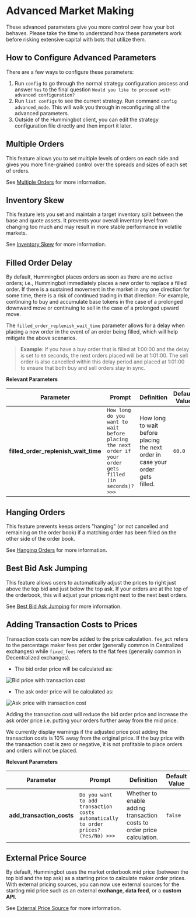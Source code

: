 # Advanced Market Making

These advanced parameters give you more control over how your bot behaves. Please take the time to understand how these parameters work before risking extensive capital with bots that utilize them.

## How to Configure Advanced Parameters

There are a few ways to configure these parameters:

1. Run `config` to go through the normal strategy configuration process and answer `Yes` to the final question `Would you like to proceed with advanced configuration?`
2. Run `list configs` to see the current strategy. Run command `config advanced_mode`. This will walk you through in reconfiguring all the advanced parameters.
3. Outside of the Hummingbot client, you can edit the strategy configuration file directly and then import it later.

## Multiple Orders

This feature allows you to set multiple levels of orders on each side and gives you more fine-grained control over the spreads and sizes of each set of orders. 

See [Multiple Orders](./multiple-orders) for more information.

## Inventory Skew

This feature lets you set and maintain a target inventory split between the base and quote assets. It prevents your overall inventory level from changing too much and may result in more stable performance in volatile markets.

See [Inventory Skew](./inventory-skew) for more information.

## Filled Order Delay

By default, Hummingbot places orders as soon as there are no active orders; i.e., Hummingbot immediately places a new order to replace a filled order. If there is a sustained movement in the market in any one direction for some time, there is a risk of continued trading in that direction: For example, continuing to buy and accumulate base tokens in the case of a prolonged downward move or continuing to sell in the case of a prolonged upward move.

The `filled_order_replenish_wait_time` parameter allows for a delay when placing a new order in the event of an order being filled, which will help mitigate the above scenarios.

>**Example**: If you have a buy order that is filled at 1:00:00 and the delay is set to `60` seconds, the next orders placed will be at 1:01:00. The sell order is also cancelled within this delay period and placed at 1:01:00 to ensure that both buy and sell orders stay in sync.

**Relevant Parameters**

| Parameter | Prompt | Definition | Default Value |
|-----------|--------|------------|---------------|
| **filled_order_replenish_wait_time** | `How long do you want to wait before placing the next order if your order gets filled (in seconds)? >>>` | How long to wait before placing the next order in case your order gets filled. | `60.0` |

## Hanging Orders

This feature prevents keeps orders "hanging" (or not cancelled and remaining on the order book) if a matching order has been filled on the other side of the order book.

See [Hanging Orders](./hanging-orders) for more information.

## Best Bid Ask Jumping

This feature allows users to automatically adjust the prices to right just above the top bid and just below the top ask. If your orders are at the top of the orderbook, this will adjust your prices right next to the next best orders.

See [Best Bid Ask Jumping](./penny-jumping) for more information.

## Adding Transaction Costs to Prices

Transaction costs can now be added to the price calculation. `fee_pct` refers to the percentage maker fees per order (generally common in Centralized exchanges) while `fixed_fees` refers to the flat fees (generally common in Decentralized exchanges).

- The bid order price will be calculated as:

![Bid price with transaction cost](/assets/img/trans_cost_bid.PNG)

- The ask order price will be calculated as:

![Ask price with transaction cost](/assets/img/trans_cost_ask.PNG)

Adding the transaction cost will reduce the bid order price and increase the ask order price i.e. putting your orders further away from the mid price.

We currently display warnings if the adjusted price post adding the transaction costs is 10% away from the original price. If the buy price with the transaction cost is zero or negative, it is not profitable to place orders and orders will not be placed.

**Relevant Parameters**

| Parameter | Prompt | Definition | Default Value |
|-----------|--------|------------|---------------|
| **add_transaction_costs** | `Do you want to add transaction costs automatically to order prices? (Yes/No) >>>` | Whether to enable adding transaction costs to order price calculation. | `false` |

## External Price Source

By default, Hummingbot uses the market orderbook mid price (between the top bid and the top ask) as a starting price to calculate maker order prices. 
With external pricing sources, you can now use external sources for the starting mid price such as an external **exchange**, **data feed**, or a **custom API**.

See [External Price Source](./price-source) for more information.